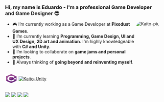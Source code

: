 ### Hi, my name is Eduardo - I'm a professional Game Developer and Game Designer 😎

<img align="right" alt="Kaito-pic" height="211" style="border-radius:20px;" src="https://avatars.githubusercontent.com/u/68963406?s=400&u=29c38302031aac328d098de2f08e59ea5313e239&v=4">

- 🎮 I’m currently working as a Game Developer at **Pixodust Games**.
- 🔨 I’m currently learning **Programming, Game Design, UI and UX Design, 2D art and animation**. I'm highly knowledgeable with **C# and Unity**.
- 🤝 I’m looking to collaborate on **game jams and personal projects**.
- 🚀 Always thinking of **going beyond and reinventing myself**.

<div style="display: inline_block"><br>
<img align="center" alt="Kaito-Csharp" height="30" width="40" src="https://raw.githubusercontent.com/devicons/devicon/master/icons/csharp/csharp-original.svg">
<a href ="https://media.tenor.com/uquLLcD8M8gAAAAC/unity-strb.gif">
<img align="center" alt="Kaito-Unity" height="30" width="30" src="https://pbs.twimg.com/profile_images/1448002365794045954/K2PJGKrW_400x400.jpg">  
</a>
</div>
  
  ##
 
<div> 

  <a href="mailto:kaitomajima@outlook.com"><img src="https://img.shields.io/badge/-Contact_Me-0070ff?style=for-the-badge&logo=microsoftoutlook&logoColor=blue%22%20target=%22_blank"></a>
  <a href="https://twitter.com/KaitoMajima" target="_blank"><img src="https://img.shields.io/badge/-Twitter-0A50A9?style=for-the-badge&logo=twitter&logoColor=white%22%20target" target="_blank"></a> 
<a href="https://kaitomajima.itch.io" target="_blank"><img src="https://img.shields.io/badge/-Itch.io-a70424?style=for-the-badge&logo=itchdotio&logoColor=white%22%20target" target="_blank"></a> 
<a href="https://kaitomajima.webflow.io"><img src="https://img.shields.io/badge/-Portfolio-000000?style=for-the-badge&logo=webflow&logoColor=white%22%20target=%22_blank"></a>

